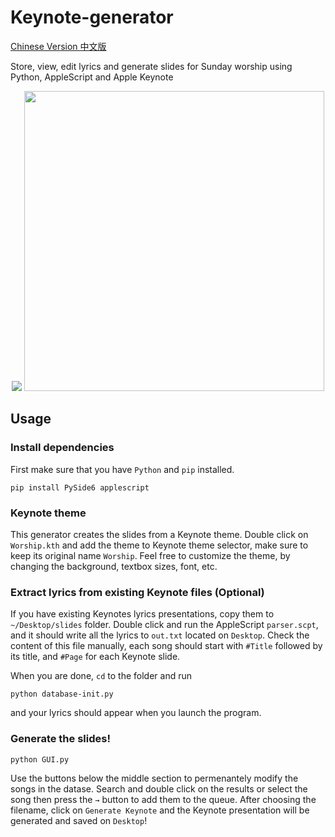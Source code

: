 # Keynote-generator
[Chinese Version 中文版](https://github.com/jimmywengzj/Keynote-generator-Chinese)

Store, view, edit lyrics and generate slides for Sunday worship using Python, AppleScript and Apple Keynote

<p align="center">
  <img src="https://github.com/user-attachments/assets/53fadb64-55e6-4a54-8342-2bc6c36d9a64">
  <img src="https://github.com/user-attachments/assets/bd5a9b66-c1ab-45d1-b2d7-8a41e85a64d4" width="480">
</p>

## Usage
### Install dependencies
First make sure that you have `Python` and `pip` installed. 
```
pip install PySide6 applescript
```

### Keynote theme
This generator creates the slides from a Keynote theme. 
Double click on `Worship.kth` and add the theme to Keynote theme selector, make sure to keep its original name `Worship`. 
Feel free to customize the theme, by changing the background, textbox sizes, font, etc.

### Extract lyrics from existing Keynote files (Optional)
If you have existing Keynotes lyrics presentations, copy them to `~/Desktop/slides` folder. 
Double click and run the AppleScript `parser.scpt`, and it should write all the lyrics to `out.txt` located on `Desktop`. 
Check the content of this file manually, each song should start with `#Title` followed by its title, and `#Page` for each Keynote slide. 

When you are done, `cd` to the folder and run
```
python database-init.py
```
and your lyrics should appear when you launch the program.

### Generate the slides!
```
python GUI.py
```
Use the buttons below the middle section to permenantely modify the songs in the datase. 
Search and double click on the results or select the song then press the `→` button to add them to the queue. 
After choosing the filename, click on `Generate Keynote` and the Keynote presentation will be generated and saved on `Desktop`!
